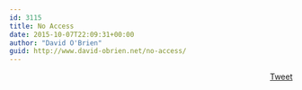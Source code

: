 ```yaml
---
id: 3115
title: No Access
date: 2015-10-07T22:09:31+00:00
author: "David O'Brien"
guid: http://www.david-obrien.net/no-access/
---
```

<div style="float: right; margin-left: 10px;">
  <a href="https://twitter.com/share" onclick="_gaq.push(['_trackEvent', 'outbound-article', 'https://twitter.com/share', 'Tweet']);" class="twitter-share-button" data-count="vertical" data-url="http://www.david-obrien.net/no-access/">Tweet</a>
</div>